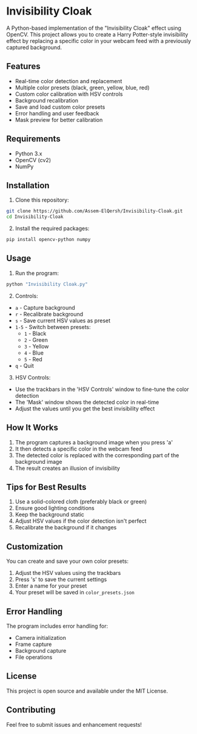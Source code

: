 # Invisibility Cloak

A Python-based implementation of the "Invisibility Cloak" effect using OpenCV. This project allows you to create a Harry Potter-style invisibility effect by replacing a specific color in your webcam feed with a previously captured background.

## Features

- Real-time color detection and replacement
- Multiple color presets (black, green, yellow, blue, red)
- Custom color calibration with HSV controls
- Background recalibration
- Save and load custom color presets
- Error handling and user feedback
- Mask preview for better calibration

## Requirements

- Python 3.x
- OpenCV (cv2)
- NumPy

## Installation

1. Clone this repository:
```bash
git clone https://github.com/Assem-ElQersh/Invisibility-Cloak.git
cd Invisibility-Cloak
```

2. Install the required packages:
```bash
pip install opencv-python numpy
```

## Usage

1. Run the program:
```bash
python "Invisibility Cloak.py"
```

2. Controls:
- `a` - Capture background
- `r` - Recalibrate background
- `s` - Save current HSV values as preset
- `1-5` - Switch between presets:
  - `1` - Black
  - `2` - Green
  - `3` - Yellow
  - `4` - Blue
  - `5` - Red
- `q` - Quit

3. HSV Controls:
- Use the trackbars in the 'HSV Controls' window to fine-tune the color detection
- The 'Mask' window shows the detected color in real-time
- Adjust the values until you get the best invisibility effect

## How It Works

1. The program captures a background image when you press 'a'
2. It then detects a specific color in the webcam feed
3. The detected color is replaced with the corresponding part of the background image
4. The result creates an illusion of invisibility

## Tips for Best Results

1. Use a solid-colored cloth (preferably black or green)
2. Ensure good lighting conditions
3. Keep the background static
4. Adjust HSV values if the color detection isn't perfect
5. Recalibrate the background if it changes

## Customization

You can create and save your own color presets:
1. Adjust the HSV values using the trackbars
2. Press 's' to save the current settings
3. Enter a name for your preset
4. Your preset will be saved in `color_presets.json`

## Error Handling

The program includes error handling for:
- Camera initialization
- Frame capture
- Background capture
- File operations

## License

This project is open source and available under the MIT License.

## Contributing

Feel free to submit issues and enhancement requests! 
